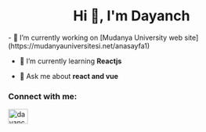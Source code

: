 <h1 align="center">Hi 👋, I'm Dayanch</h1>
- 🔭 I’m currently working on [Mudanya University web site](https://mudanyauniversitesi.net/anasayfa1)

- 🌱 I’m currently learning **Reactjs**

- 💬 Ask me about **react and vue**

<h3 align="left">Connect with me:</h3>
<p align="left">
<a href="https://instagram.com/dayanchm0" target="blank"><img align="center" src="https://raw.githubusercontent.com/rahuldkjain/github-profile-readme-generator/master/src/images/icons/Social/instagram.svg" alt="dayanchm0" height="30" width="40" /></a>
</p>

